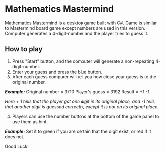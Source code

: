 # Mathematics Mastermind 

Mathematics Mastermind is a desktop game built with C#. Game is similar to Mastermind board game except numbers are used in this version. Computer generates a 4-digit-number and the player tries to guess it. 

## How to play
1. Press "Start" button, and the computer will generate a non-repeating 4-digit-number.
2. Enter your guess and press the blue button.
3. After each guess computer will tell you how close your guess is to the original number.

***Example:*** 
    Original number = 3710
    Player's guess = 3192
    Result = +1 -1
    
*Here + 1 tells that the player got one digit in its original place, and -1 tells that another digit is guessed correctly, except it is not on its original place.*

4. Players can use the number buttons at the bottom of the game panel to use them as hint.

***Example:*** Set it to green if you are certain that the digit exist, or red if it does not.

Good Luck!
